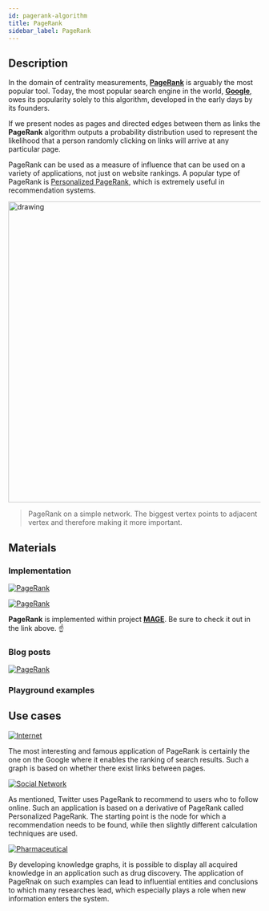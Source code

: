 ```yaml
---
id: pagerank-algorithm
title: PageRank
sidebar_label: PageRank
---
```


## Description

In the domain of centrality measurements, [**PageRank**](https://en.wikipedia.org/wiki/PageRank) is arguably the most popular tool. Today, the most popular search engine in the world, [**Google**](https://en.wikipedia.org/wiki/Google#Early_years), owes its popularity solely to this algorithm, developed in the early days by its founders.

If we present nodes as pages and directed edges between them as links the **PageRank** algorithm outputs a probability distribution used to represent the likelihood that a person randomly clicking on links will arrive at any particular page.

PageRank can be used as a measure of influence that can be used on a variety of applications, not just on website rankings. A popular type of PageRank is [Personalized PageRank](https://dl.acm.org/doi/10.1145/2488388.2488433), which is extremely useful in recommendation systems.

<img src="https://i.imgur.com/VnqqFAy.png" alt="drawing" width="600"/>

> PageRank on a simple network. The biggest vertex points to adjacent vertex and therefore making it more important.
## Materials

### Implementation

[![PageRank](https://img.shields.io/badge/PageRank-Implementation-FB6E00?style=for-the-badge&logo=github&logoColor=white)](/mage/query-modules/cpp/pagerank)

[![PageRank](https://img.shields.io/badge/PageRank-Documentation-FCC624?style=for-the-badge&logo=cplusplus&logoColor=white)](/mage/query-modules/cpp/pagerank)

**PageRank** is implemented within project [**MAGE**](https://github.com/memgraph/mage). Be sure to check it out in the link above. :point_up:


### Blog posts
[![PageRank](https://img.shields.io/badge/Influencers_among_computer_scientists-FCC624?style=for-the-badge&logo=cplusplus&logoColor=white)](https://memgraph.com/blog/influencers-among-computer-scientists)

### Playground examples

## Use cases

[![Internet](https://img.shields.io/badge/Internet-Application-8A477F?style=for-the-badge)](/mage/query-modules/python/node-similarity)

The most interesting and famous application of PageRank is certainly the one on the Google where it enables the ranking of search results. Such a graph is based on whether there exist links between pages.

[![Social Network](https://img.shields.io/badge/Social_Network-Application-8A477F?style=for-the-badge)](/mage/query-modules/python/node-similarity)

As mentioned, Twitter uses PageRank to recommend to users who to follow online. Such an application is based on a derivative of PageRank called Personalized PageRank. The starting point is the node for which a recommendation needs to be found, while then slightly different calculation techniques are used.

[![Pharmaceutical](https://img.shields.io/badge/Pharmaceutical-Application-8A477F?style=for-the-badge)](/mage/query-modules/python/node-similarity)

By developing knowledge graphs, it is possible to display all acquired knowledge in an application such as drug discovery. The application of PageRnak on such examples can lead to influential entities and conclusions to which many researches lead, which especially plays a role when new information enters the system.
